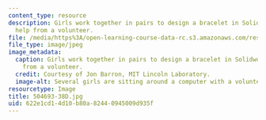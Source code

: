 ```yaml
---
content_type: resource
description: Girls work together in pairs to design a bracelet in Solidworks with
  help from a volunteer.
file: /media/https%3A/open-learning-course-data-rc.s3.amazonaws.com/res-2-005-girls-who-build-make-your-own-wearables-workshop-spring-2015/622e1cd14d10b80a82440945009d935f_504693-38D.jpg
file_type: image/jpeg
image_metadata:
  caption: Girls work together in pairs to design a bracelet in Solidworks with help
    from a volunteer.
  credit: Courtesy of Jon Barron, MIT Lincoln Laboratory.
  image-alt: Several girls are sitting around a computer with a volunteer.
resourcetype: Image
title: 504693-38D.jpg
uid: 622e1cd1-4d10-b80a-8244-0945009d935f
---
```

